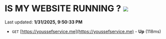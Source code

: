 # IS MY WEBSITE RUNNING ? [![](https://img.shields.io/static/v1?label=Sponsor&message=%E2%9D%A4&logo=GitHub&color=%23fe8e86)](https://github.com/sponsors/Youssef-Lehmam)

Last updated: **1/31/2025, 9:50:33 PM**

- `GET` [https://youssefservice.me](https://youssefservice.me) - **Up** (118ms)
